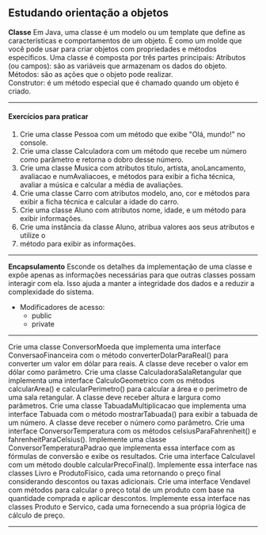 ## Estudando orientação a objetos 
**Classe**
  Em Java, uma classe é um modelo ou um template que define as características e 
comportamentos de um objeto. É como um molde que você pode usar para criar objetos 
com propriedades e métodos específicos.
Uma classe  é composta por três partes principais:
Atributos (ou campos): são as variáveis que armazenam os dados do objeto.<br>
Métodos: são as ações que o objeto pode realizar.<br>
Construtor: é um método especial que é chamado quando um objeto é criado.
 

*******************************************************************************
#### Exercícios para praticar
1. Crie uma classe Pessoa com um método que exibe "Olá, mundo!" no console.
2. Crie uma classe Calculadora com um método que recebe um número como parâmetro e retorna o
dobro desse número.
3. Crie uma classe Musica com atributos titulo, artista, anoLancamento, avaliacao e numAvaliacoes, e métodos para exibir a 
ficha técnica, avaliar a música e calcular a média de avaliações.
4. Crie uma classe Carro com atributos modelo, ano, cor e métodos para exibir a ficha técnica e
calcular a idade do carro.
5. Crie uma classe Aluno com atributos nome, idade, e um método para exibir informações.
6. Crie uma instância da classe Aluno, atribua valores aos seus atributos e utilize o 
7. método para exibir as informações.

*******************************************************************************

**Encapsulamento**
Esconde os detalhes da implementação de uma classe e expõe apenas as informações necessárias para que outras 
classes possam interagir com ela. Isso ajuda a manter a integridade dos dados e a reduzir a complexidade do sistema.
 - Modificadores de acesso:
    - public
    - private 
 
*******************************************************************************
Crie uma classe ConversorMoeda que implementa uma interface ConversaoFinanceira com o método converterDolarParaReal() para converter um valor em dólar para reais. A classe deve receber o valor em dólar como parâmetro.
Crie uma classe CalculadoraSalaRetangular que implementa uma interface CalculoGeometrico com os métodos calcularArea() e calcularPerimetro() para calcular a área e o perímetro de uma sala retangular. A classe deve receber altura e largura como parâmetros.
Crie uma classe TabuadaMultiplicacao que implementa uma interface Tabuada com o método mostrarTabuada() para exibir a tabuada de um número. A classe deve receber o número como parâmetro.
Crie uma interface ConversorTemperatura com os métodos celsiusParaFahrenheit() e fahrenheitParaCelsius(). Implemente uma classe ConversorTemperaturaPadrao que implementa essa interface com as fórmulas de conversão e exibe os resultados.
Crie uma interface Calculavel com um método double calcularPrecoFinal(). Implemente essa interface nas classes Livro e ProdutoFisico, cada uma retornando o preço final considerando descontos ou taxas adicionais.
Crie uma interface Vendavel com métodos para calcular o preço total de um produto com base na quantidade comprada e aplicar descontos. Implemente essa interface nas classes Produto e Servico, cada uma fornecendo a sua própria lógica de cálculo de preço.
***********************************************************************************